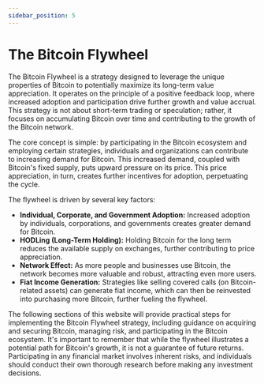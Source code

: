 ```yaml
---
sidebar_position: 5
---
```


# The Bitcoin Flywheel

The Bitcoin Flywheel is a strategy designed to leverage the unique properties of Bitcoin to potentially maximize its long-term value appreciation. It operates on the principle of a positive feedback loop, where increased adoption and participation drive further growth and value accrual. This strategy is not about short-term trading or speculation; rather, it focuses on accumulating Bitcoin over time and contributing to the growth of the Bitcoin network.

The core concept is simple: by participating in the Bitcoin ecosystem and employing certain strategies, individuals and organizations can contribute to increasing demand for Bitcoin. This increased demand, coupled with Bitcoin's fixed supply, puts upward pressure on its price. This price appreciation, in turn, creates further incentives for adoption, perpetuating the cycle.

The flywheel is driven by several key factors:

- **Individual, Corporate, and Government Adoption:** Increased adoption by individuals, corporations, and governments creates greater demand for Bitcoin.
- **HODLing (Long-Term Holding):** Holding Bitcoin for the long term reduces the available supply on exchanges, further contributing to price appreciation.
- **Network Effect:** As more people and businesses use Bitcoin, the network becomes more valuable and robust, attracting even more users.
- **Fiat Income Generation:** Strategies like selling covered calls (on Bitcoin-related assets) can generate fiat income, which can then be reinvested into purchasing more Bitcoin, further fueling the flywheel.

The following sections of this website will provide practical steps for implementing the Bitcoin Flywheel strategy, including guidance on acquiring and securing Bitcoin, managing risk, and participating in the Bitcoin ecosystem. It's important to remember that while the flywheel illustrates a potential path for Bitcoin's growth, it is not a guarantee of future returns. Participating in any financial market involves inherent risks, and individuals should conduct their own thorough research before making any investment decisions.
